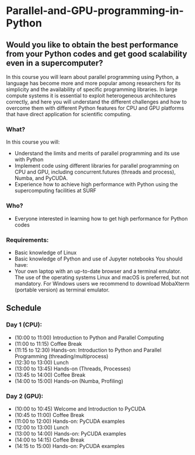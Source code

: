 # Parallel-and-GPU-programming-in-Python

## Would you like to obtain the best performance from your Python codes and get good scalability even in a supercomputer?
In this course you will learn about parallel programming using Python, a language has become more and more popular among researchers for its simplicity and the availability of specific programming libraries. In large compute systems it is essential to exploit heterogeneous architectures correctly, and here you will understand the different challenges and how to overcome them with different Python features for CPU and GPU platforms that have direct application for scientific computing.
### What?
In this course you will:
- Understand the limits and merits of parallel programming and its use with Python
- Implement code using different libraries for parallel programming on CPU and GPU, including concurrent.futures (threads and process), Numba, and PyCUDA.
- Experience how to achieve high performance with Python using the supercomputing facilities at SURF
### Who?
- Everyone interested in learning how to get high performance for Python codes
### Requirements:
- Basic knowledge of Linux
- Basic knowledge of Python and use of Jupyter notebooks
You should have:
- Your own laptop with an up-to-date browser and a terminal emulator. The use of the operating systems Linux and macOS is preferred, but not mandatory. For Windows users we recommend to download MobaXterm (portable version) as terminal emulator.


## Schedule

### Day 1 (CPU):

- (10:00 to 11:00) Introduction to Python and Parallel Computing
- (11:00 to 11:15) Coffee Break
- (11:15 to 12:30) Hands-on: Introduction to Python and Parallel Programming (threading/multiprocess)
- (12:30 to 13:00) Lunch
- (13:00 to 13:45) Hands-on (Threads, Processes)
- (13:45 to 14:00) Coffee Break
- (14:00 to 15:00) Hands-on (Numba, Profiling)

### Day 2 (GPU):

- (10:00 to 10:45) Welcome and Introduction to PyCUDA
- (10:45 to 11:00) Coffee Break
- (11:00 to 12:00) Hands-on: PyCUDA examples
- (12:00 to 13:00) Lunch
- (13:00 to 14:00) Hands-on: PyCUDA examples
- (14:00 to 14:15) Coffee Break
- (14:15 to 15:00) Hands-on: PyCUDA examples

